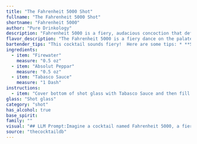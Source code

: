 ```yaml
---
title: "The Fahrenheit 5000 Shot"
fullname: "The Fahrenheit 5000 Shot"
shortname: "Fahrenheit 5000"
author: "Pure Drinkology"
description: "Fahrenheit 5000 is a fiery, audacious concoction that defies categorization. While inspired by the classic Bloody Mary, it boldly steps outside the family with its use of Firewater and Tabasco. Its origin is likely rooted in contemporary bartending culture, a playful exploration of the extreme and the unconventional. "
flavor_description: "The Fahrenheit 5000 is a fiery dance on the palate. The Firewater provides a robust, smoky base, while Absolut Peppar adds a lingering peppery heat. A touch of Tabasco Sauce creates a subtle, tangy complexity that lingers long after the initial burn. Expect a bold and assertive experience, best enjoyed in small sips. "
bartender_tips: "This cocktail sounds fiery!  Here are some tips: * **Start with a chilled glass:** This will keep the drink cold and prevent the ice from melting too quickly.* **Use fresh ice:** This will ensure that your drink is properly diluted.* **Shake well:**  This will properly blend the ingredients and chill the cocktail.* **Strain the drink:**  Remove any ice shards before serving to avoid a watery drink. * **Garnish with a peppercorn:**  This adds a nice touch of flavor and visual appeal."
ingredients:
  - item: "Firewater"
    measure: "0.5 oz"
  - item: "Absolut Peppar"
    measure: "0.5 oz"
  - item: "Tabasco Sauce"
    measure: "1 Dash"
instructions:
  - item: "Cover bottom of shot glass with Tabasco Sauce and then fill with half Firewater and half Absolut Peppar."
glass: "Shot glass"
category: "shot"
has_alcohol: true
base_spirit:
family: ""
visual: "## LLM Prompt:Imagine a cocktail named Fahrenheit 5000, a fiery concoction born of the following ingredients: **Firewater**, a high-proof spirit with a smoky, almost charred aroma, **Absolut Peppar**, a vodka infused with black peppercorns, and a dash of **Tabasco Sauce**. **Describe the appearance of this cocktail in detail.** Consider the following aspects:* **Color:** What shades does the mixture take on, from the depths to the rim? Does it have any hints of shimmer or opacity? * **Texture:** Is it smooth and clear, or does it have a cloudy appearance? Are there any visible particles?* **Presentation:** How is the cocktail served? In a chilled glass? A stemmed martini glass? Does it have any garnishes?**Bonus:** Imagine the cocktail is sitting on a bar countertop in a dimly lit environment. How would the lighting and atmosphere impact its visual appeal? "
source: "thecocktaildb"
---
```


